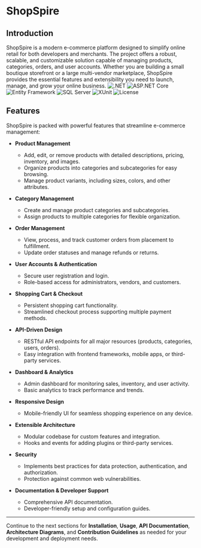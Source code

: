 # ShopSpire

## Introduction

ShopSpire is a modern e-commerce platform designed to simplify online retail for both developers and merchants. The project offers a robust, scalable, and customizable solution capable of managing products, categories, orders, and user accounts. Whether you are building a small boutique storefront or a large multi-vendor marketplace, ShopSpire provides the essential features and extensibility you need to launch, manage, and grow your online business.
![.NET](https://img.shields.io/badge/.NET-8.0-blue)
![ASP.NET Core](https://img.shields.io/badge/ASP.NET_Core-8.0-blue)
![Entity Framework](https://img.shields.io/badge/Entity_Framework-Core_8.0-green)
![SQL Server](https://img.shields.io/badge/SQL_Server-2019+-orange)
![XUnit](https://img.shields.io/badge/XUnit-Testing-red)
![License](https://img.shields.io/badge/License-MIT-yellow)

## Features

ShopSpire is packed with powerful features that streamline e-commerce management:

- **Product Management**
  - Add, edit, or remove products with detailed descriptions, pricing, inventory, and images.
  - Organize products into categories and subcategories for easy browsing.
  - Manage product variants, including sizes, colors, and other attributes.

- **Category Management**
  - Create and manage product categories and subcategories.
  - Assign products to multiple categories for flexible organization.

- **Order Management**
  - View, process, and track customer orders from placement to fulfillment.
  - Update order statuses and manage refunds or returns.

- **User Accounts & Authentication**
  - Secure user registration and login.
  - Role-based access for administrators, vendors, and customers.

- **Shopping Cart & Checkout**
  - Persistent shopping cart functionality.
  - Streamlined checkout process supporting multiple payment methods.

- **API-Driven Design**
  - RESTful API endpoints for all major resources (products, categories, users, orders).
  - Easy integration with frontend frameworks, mobile apps, or third-party services.

- **Dashboard & Analytics**
  - Admin dashboard for monitoring sales, inventory, and user activity.
  - Basic analytics to track performance and trends.

- **Responsive Design**
  - Mobile-friendly UI for seamless shopping experience on any device.

- **Extensible Architecture**
  - Modular codebase for custom features and integration.
  - Hooks and events for adding plugins or third-party services.

- **Security**
  - Implements best practices for data protection, authentication, and authorization.
  - Protection against common web vulnerabilities.

- **Documentation & Developer Support**
  - Comprehensive API documentation.
  - Developer-friendly setup and configuration guides.

---

Continue to the next sections for **Installation**, **Usage**, **API Documentation**, **Architecture Diagrams**, and **Contribution Guidelines** as needed for your development and deployment needs.
